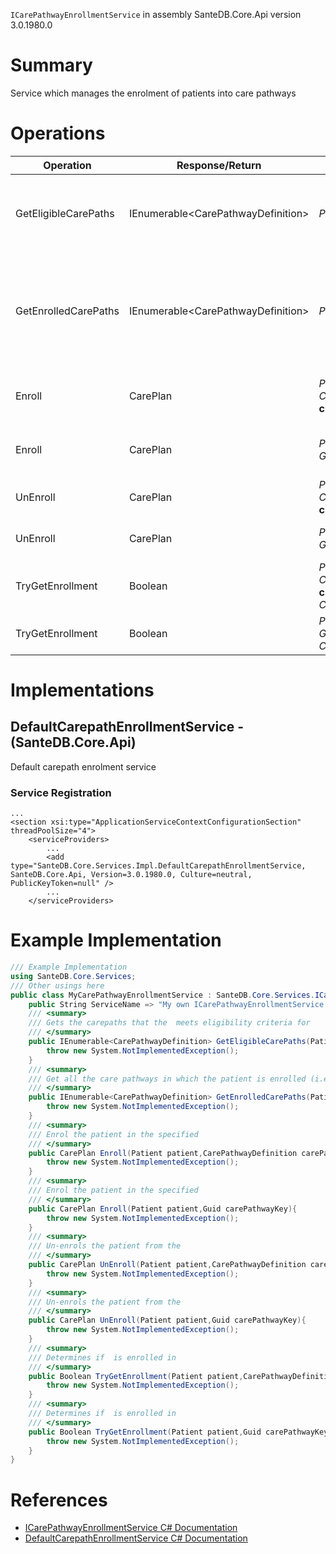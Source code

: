 `ICarePathwayEnrollmentService` in assembly SanteDB.Core.Api version 3.0.1980.0

# Summary
Service which manages the enrolment of patients into care pathways

# Operations

|Operation|Response/Return|Input/Parameter|Description|
|-|-|-|-|
|GetEligibleCarePaths|IEnumerable&lt;CarePathwayDefinition>|*Patient* **patient**|Gets the carepaths that the  meets eligibility criteria for|
|GetEnrolledCarePaths|IEnumerable&lt;CarePathwayDefinition>|*Patient* **patient**|Get all the care pathways in which the patient is enrolled (i.e. has an active care plan)|
|Enroll|CarePlan|*Patient* **patient**<br/>*CarePathwayDefinition* **carePathway**|Enrol the patient in the specified|
|Enroll|CarePlan|*Patient* **patient**<br/>*Guid* **carePathwayKey**|Enrol the patient in the specified|
|UnEnroll|CarePlan|*Patient* **patient**<br/>*CarePathwayDefinition* **carePathway**|Un-enrols the patient from the|
|UnEnroll|CarePlan|*Patient* **patient**<br/>*Guid* **carePathwayKey**|Un-enrols the patient from the|
|TryGetEnrollment|Boolean|*Patient* **patient**<br/>*CarePathwayDefinition* **carePathway**<br/>*CarePlan&* **carePlan**|Determines if  is enrolled in|
|TryGetEnrollment|Boolean|*Patient* **patient**<br/>*Guid* **carePathwayKey**<br/>*CarePlan&* **carePlan**|Determines if  is enrolled in|

# Implementations


## DefaultCarepathEnrollmentService - (SanteDB.Core.Api)
Default carepath enrolment service

### Service Registration
```markup
...
<section xsi:type="ApplicationServiceContextConfigurationSection" threadPoolSize="4">
	<serviceProviders>
		...
		<add type="SanteDB.Core.Services.Impl.DefaultCarepathEnrollmentService, SanteDB.Core.Api, Version=3.0.1980.0, Culture=neutral, PublicKeyToken=null" />
		...
	</serviceProviders>
```
# Example Implementation
```csharp
/// Example Implementation
using SanteDB.Core.Services;
/// Other usings here
public class MyCarePathwayEnrollmentService : SanteDB.Core.Services.ICarePathwayEnrollmentService { 
	public String ServiceName => "My own ICarePathwayEnrollmentService service";
	/// <summary>
	/// Gets the carepaths that the  meets eligibility criteria for
	/// </summary>
	public IEnumerable<CarePathwayDefinition> GetEligibleCarePaths(Patient patient){
		throw new System.NotImplementedException();
	}
	/// <summary>
	/// Get all the care pathways in which the patient is enrolled (i.e. has an active care plan)
	/// </summary>
	public IEnumerable<CarePathwayDefinition> GetEnrolledCarePaths(Patient patient){
		throw new System.NotImplementedException();
	}
	/// <summary>
	/// Enrol the patient in the specified
	/// </summary>
	public CarePlan Enroll(Patient patient,CarePathwayDefinition carePathway){
		throw new System.NotImplementedException();
	}
	/// <summary>
	/// Enrol the patient in the specified
	/// </summary>
	public CarePlan Enroll(Patient patient,Guid carePathwayKey){
		throw new System.NotImplementedException();
	}
	/// <summary>
	/// Un-enrols the patient from the
	/// </summary>
	public CarePlan UnEnroll(Patient patient,CarePathwayDefinition carePathway){
		throw new System.NotImplementedException();
	}
	/// <summary>
	/// Un-enrols the patient from the
	/// </summary>
	public CarePlan UnEnroll(Patient patient,Guid carePathwayKey){
		throw new System.NotImplementedException();
	}
	/// <summary>
	/// Determines if  is enrolled in
	/// </summary>
	public Boolean TryGetEnrollment(Patient patient,CarePathwayDefinition carePathway,CarePlan& carePlan){
		throw new System.NotImplementedException();
	}
	/// <summary>
	/// Determines if  is enrolled in
	/// </summary>
	public Boolean TryGetEnrollment(Patient patient,Guid carePathwayKey,CarePlan& carePlan){
		throw new System.NotImplementedException();
	}
}
```

# References

* [ICarePathwayEnrollmentService C# Documentation](http://santesuite.org/assets/doc/net/html/T_SanteDB_Core_Services_ICarePathwayEnrollmentService.htm)
* [DefaultCarepathEnrollmentService C# Documentation](http://santesuite.org/assets/doc/net/html/T_SanteDB_Core_Services_Impl_DefaultCarepathEnrollmentService.htm)

